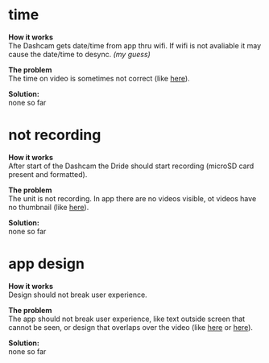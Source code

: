 # time

**How it works**\
The Dashcam gets date/time from app thru wifi. If wifi is not avaliable it may cause the date/time to desync. *(my guess)*

**The problem**\
The time on video is sometimes not correct (like [here](./app_screenshots/Screenshot_20191104-070712.png)).

**Solution:**\
none so far

# not recording

**How it works**\
After start of the Dashcam the Dride should start recording (microSD card present and formatted).

**The problem**\
The unit is not recording. In app there are no videos visible, ot videos have no thumbnail (like [here](./app_screenshots/Screenshot_20191104-070632.png)).

**Solution:**\
none so far

# app design

**How it works**\
Design should not break user experience.

**The problem**\
The app should not break user experience, like text outside screen that cannot be seen, or design that overlaps over the video (like [here](./app_screenshots/Screenshot_20191024-065643.png) or [here](./app_screenshots/Screenshot_20191026-175641.png)).

**Solution:**\
none so far
